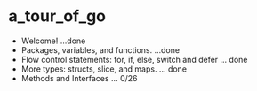 # a_tour_of_go
- Welcome! ...done
- Packages, variables, and functions. ...done
- Flow control statements: for, if, else, switch and defer ... done
- More types: structs, slice, and maps. ... done
- Methods and Interfaces ... 0/26